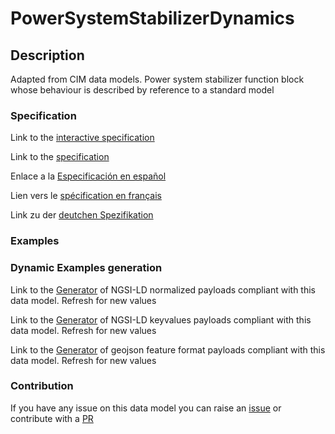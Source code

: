# PowerSystemStabilizerDynamics

## Description 

Adapted from CIM data models. Power system stabilizer function block whose behaviour is described by reference to a standard model
### Specification

Link to the [interactive specification](https://swagger.lab.fiware.org/?url=https://smart-data-models.github.io/dataModel.EnergyCIM/PowerSystemStabilizerDynamics/swagger.yaml)

Link to the [specification](https://smart-data-models.github.io/dataModel.EnergyCIM/PowerSystemStabilizerDynamics/doc/spec.md)

Enlace a la [Especificación en español](https://smart-data-models.github.io/dataModel.EnergyCIM/PowerSystemStabilizerDynamics/doc/spec_ES.md)

Lien vers le [spécification en français](https://smart-data-models.github.io/dataModel.EnergyCIM/PowerSystemStabilizerDynamics/doc/spec_FR.md)

Link zu der [deutchen Spezifikation](https://smart-data-models.github.io/dataModel.EnergyCIM/PowerSystemStabilizerDynamics/doc/spec_DE.md)
### Examples
### Dynamic Examples generation

Link to the [Generator](https://smartdatamodels.org/extra/ngsi-ld_generator_v0.92.php?schemaUrl=https://raw.githubusercontent.com/smart-data-models/dataModel.EnergyCIM/master/PowerSystemStabilizerDynamics/schema.json&email=info@smartdatamodels.org) of NGSI-LD normalized payloads compliant with this data model. Refresh for new values

Link to the [Generator](https://smartdatamodels.org/extra/ngsi-ld_generator_keyvalues_v0.92.php?schemaUrl=https://raw.githubusercontent.com/smart-data-models/dataModel.EnergyCIM/master/PowerSystemStabilizerDynamics/schema.json&email=info@smartdatamodels.org) of NGSI-LD keyvalues payloads compliant with this data model. Refresh for new values

Link to the [Generator](https://smartdatamodels.org/extra/geojson_features_generator_v1.0.php?schemaUrl=https://raw.githubusercontent.com/smart-data-models/dataModel.EnergyCIM/master/PowerSystemStabilizerDynamics/schema.json&email=info@smartdatamodels.org) of geojson feature format payloads compliant with this data model. Refresh for new values
### Contribution

 If you have any issue on this data model you can raise an [issue](https://github.com/smart-data-models/dataModel.EnergyCIM/issues)  or contribute with a [PR](https://github.com/smart-data-models/dataModel.EnergyCIM/pulls)